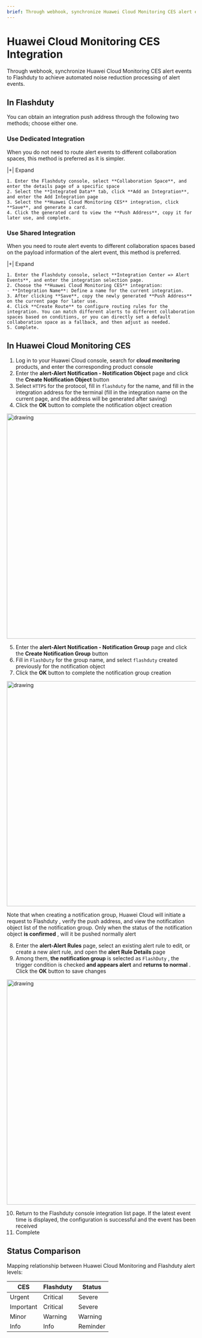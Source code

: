 ```yaml
---
brief: Through webhook, synchronize Huawei Cloud Monitoring CES alert events to Flashcat to achieve automated noise reduction processing of alert events"
---
```


# Huawei Cloud Monitoring CES Integration

Through webhook, synchronize Huawei Cloud Monitoring CES alert events to Flashduty to achieve automated noise reduction processing of alert events.

## In Flashduty
You can obtain an integration push address through the following two methods; choose either one.

### Use Dedicated Integration

When you do not need to route alert events to different collaboration spaces, this method is preferred as it is simpler.

|+| Expand

    1. Enter the Flashduty console, select **Collaboration Space**, and enter the details page of a specific space
    2. Select the **Integrated Data** tab, click **Add an Integration**, and enter the Add Integration page
    3. Select the **Huawei Cloud Monitoring CES** integration, click **Save**, and generate a card.
    4. Click the generated card to view the **Push Address**, copy it for later use, and complete.

### Use Shared Integration

When you need to route alert events to different collaboration spaces based on the payload information of the alert event, this method is preferred.

|+| Expand

    1. Enter the Flashduty console, select **Integration Center => Alert Events**, and enter the integration selection page.
    2. Choose the **Huawei Cloud Monitoring CES** integration:
    - **Integration Name**: Define a name for the current integration.
    3. After clicking **Save**, copy the newly generated **Push Address** on the current page for later use.
    4. Click **Create Route** to configure routing rules for the integration. You can match different alerts to different collaboration spaces based on conditions, or you can directly set a default collaboration space as a fallback, and then adjust as needed.
    5. Complete.

## In Huawei Cloud Monitoring CES

1. Log in to your Huawei Cloud console, search for **cloud monitoring** products, and enter the corresponding product console
2. Enter the **alert-Alert Notification - Notification Object** page and click the **Create Notification Object** button
3. Select `HTTPS` for the protocol, fill in `flashduty` for the name, and fill in the integration address for the terminal (fill in the integration name on the current page, and the address will be generated after saving)
4. Click the **OK** button to complete the notification object creation

<img alt="drawing" width="600" src="https://fcdoc.github.io/img/zh/flashduty/mixin/alert_integration/huawei_ces/1.avif" />

5. Enter the **alert-Alert Notification - Notification Group** page and click the **Create Notification Group** button
6. Fill in `FlashDuty` for the group name, and select `flashduty` created previously for the notification object
7. Click the **OK** button to complete the notification group creation

<img alt="drawing" width="600" src="https://fcdoc.github.io/img/zh/flashduty/mixin/alert_integration/huawei_ces/2.avif" />

Note that when creating a notification group, Huawei Cloud will initiate a request to Flashduty , verify the push address, and view the notification object list of the notification group. Only when the status of the notification object **is confirmed** , will it be pushed normally alert

8. Enter the **alert-Alert Rules** page, select an existing alert rule to edit, or create a new alert rule, and open the **alert Rule Details** page
9. Among them, **the notification group** is selected as `FlashDuty` , the trigger condition is checked **and appears alert** and **returns to normal** . Click the **OK** button to save changes

<img alt="drawing" width="600" src="https://fcdoc.github.io/img/zh/flashduty/mixin/alert_integration/huawei_ces/3.avif" />

10. Return to the Flashduty console integration list page. If the latest event time is displayed, the configuration is successful and the event has been received
11. Complete

## Status Comparison

Mapping relationship between Huawei Cloud Monitoring and Flashduty alert levels:

| CES  |  Flashduty  | Status |
| ---- | -------- | ---- |
| Urgent | Critical | Severe |
| Important | Critical | Severe |
| Minor | Warning  | Warning |
| Info | Info     | Reminder |